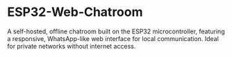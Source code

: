 # ESP32-Web-Chatroom
A self-hosted, offline chatroom built on the ESP32 microcontroller, featuring a responsive, WhatsApp-like web interface for local communication. Ideal for private networks without internet access.
